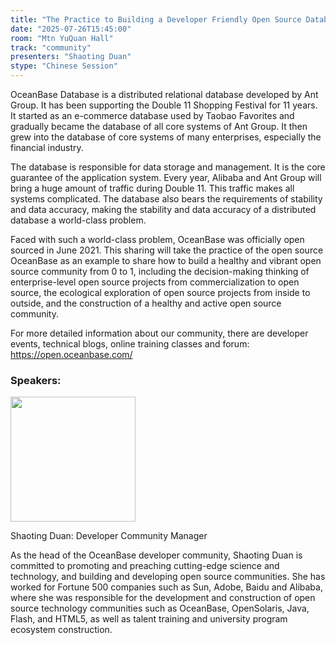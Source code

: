 ```yaml
---
title: "The Practice to Building a Developer Friendly Open Source Database Community"
date: "2025-07-26T15:45:00"
room: "Mtn YuQuan Hall"
track: "community"
presenters: "Shaoting Duan"
stype: "Chinese Session"
---
```


OceanBase Database is a distributed relational database developed by Ant Group. It has been supporting the Double 11 Shopping Festival for 11 years. It started as an e-commerce database used by Taobao Favorites and gradually became the database of all core systems of Ant Group. It then grew into the database of core systems of many enterprises, especially the financial industry. 

The database is responsible for data storage and management. It is the core guarantee of the application system. Every year, Alibaba and Ant Group will bring a huge amount of traffic during Double 11. This traffic makes all systems complicated. The database also bears the requirements of stability and data accuracy, making the stability and data accuracy of a distributed database a world-class problem. 

Faced with such a world-class problem, OceanBase was officially open sourced in June 2021. This sharing will take the practice of the open source OceanBase as an example to share how to build a healthy and vibrant open source community from 0 to 1, including the decision-making thinking of enterprise-level open source projects from commercialization to open source, the ecological exploration of open source projects from inside to outside, and the construction of a healthy and active open source community.

For more detailed information about our community, there are developer events, technical blogs, online training classes and forum: https://open.oceanbase.com/

### Speakers:


<img src="https://sessionize.com/image/ab9e-400o400o1-Dnvu6ddqricK6Mu1ScZ4uf.jpg" width="200" /><br/>

Shaoting Duan: Developer Community Manager 

As the head of the OceanBase developer community, Shaoting Duan is committed to promoting and preaching cutting-edge science and technology, and building and developing open source communities. She has worked for Fortune 500 companies such as Sun, Adobe, Baidu and Alibaba, where she was responsible for the development and construction of open source technology communities such as OceanBase, OpenSolaris, Java, Flash, and HTML5, as well as talent training and university program ecosystem construction.